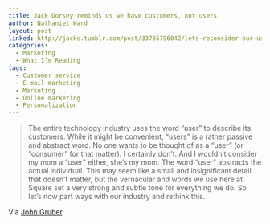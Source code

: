 ```yaml
---
title: Jack Dorsey reminds us we have customers, not users
author: Nathaniel Ward
layout: post
linked: http://jacks.tumblr.com/post/33785796042/lets-reconsider-our-users
categories:
  - Marketing
  - What I’m Reading
tags:
  - Customer service
  - E-mail marketing
  - Marketing
  - Online marketing
  - Personalization
---
```

> The entire technology industry uses the word “user” to describe its customers. While it might be convenient, “users” is a rather passive and abstract word. No one wants to be thought of as a “user” (or “consumer” for that matter). I certainly don’t. And I wouldn’t consider my mom a “user” either, she’s my mom. The word “user” abstracts the actual individual. This may seem like a small and insignificant detail that doesn’t matter, but the vernacular and words we use here at Square set a very strong and subtle tone for everything we do. So let’s now part ways with our industry and rethink this.

Via [John Gruber][1].

 [1]: http://daringfireball.net/linked/2012/10/17/dorsey